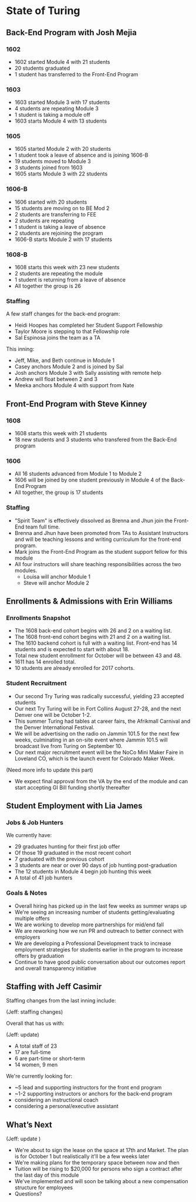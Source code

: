 # State of Turing

## Back-End Program with Josh Mejia

### 1602

* 1602 started Module 4 with 21 students
* 20 students graduated
* 1 student has transferred to the Front-End Program

### 1603

* 1603 started Module 3 with 17 students
* 4 students are repeating Module 3
* 1 student is taking a module off
* 1603 starts Module 4 with 13 students

### 1605

* 1605 started Module 2 with 20 students
* 1 student took a leave of absence and is joining 1606-B
* 19 students moved to Module 3
* 3 students joined from 1603
* 1605 starts Module 3 with 22 students

### 1606-B

* 1606 started with 20 students
* 15 students are moving on to BE Mod 2
* 2 students are transferring to FEE
* 2 students are repeating
* 1 student is taking a leave of absence
* 2 students are rejoining the program
* 1606-B starts Module 2 with 17 students

### 1608-B

* 1608 starts this week with 23 new students
* 2 students are repeating the module
* 1 student is returning from a leave of absence
* All together the group is 26

### Staffing

A few staff changes for the back-end program:

* Heidi Hoopes has completed her Student Support Fellowship
* Taylor Moore is stepping to that Fellowship role
* Sal Espinosa joins the team as a TA

This inning:

* Jeff, Mike, and Beth continue in Module 1
* Casey anchors Module 2 and is joined by Sal
* Josh anchors Module 3 with Sally assisting with remote help
* Andrew will float between 2 and 3
* Meeka anchors Module 4 with support from Nate

## Front-End Program with Steve Kinney

### 1608

* 1608 starts this week with 21 students
* 18 new students and 3 students who transfered from the Back-End program

### 1606

* All 16 students advanced from Module 1 to Module 2
* 1606 will be joined by one student previously in Module 4 of the Back-End Program
* All together, the group is 17 students

### Staffing

* "Spirit Team" is effectively dissolved as Brenna and Jhun join the Front-End team full time.
* Brenna and Jhun have been promoted from TAs to Assistant Instructors and will be teaching lessons and writing curriculum for the front-end program.
* Mark joins the Front-End Program as the student support fellow for this module
* All four instructors will share teaching responsibilities across the two modules.
  * Louisa will anchor Module 1
  * Steve will anchor Module 2

## Enrollments & Admissions with Erin Williams

### Enrollments Snapshot

* The 1608 back-end cohort begins with 26 and 2 on a waiting list.
* The 1608 front-end cohort begins with 21 and 2 on a waiting list.
* The 1610 backend cohort is full with a waiting list. Front-end has 14 students and is expected to start with about 18.
* Total new student enrollment for October will be between 43 and 48.
* 1611 has 14 enrolled total.
* 10 students are already enrolled for 2017 cohorts.


### Student Recruitment

* Our second Try Turing was radically successful, yielding 23 accepted students
* Our next Try Turing will be in Fort Collins August 27-28, and the next Denver one will be October 1-2.
* This summer Turing had tables at career fairs, the Afrikmall Carnival and the Denver International Festival.
* We will be advertising on the radio on Jammin 101.5 for the next few weeks, culminating in an on-site event where Jammin 101.5 will broadcast live from Turing on September 10.
* Our next major recruitment event will be the NoCo Mini Maker Faire in Loveland CO, which is the launch event for Colorado Maker Week.

(Need more info to update this part)

* We expect final approval from the VA by the end of the module and can start accepting GI Bill funding shortly thereafter

## Student Employment with Lia James

### Jobs & Job Hunters

We currently have:

* 29 graduates hunting for their first job offer
* Of those 19 graduated in the most recent cohort
* 7 graduated with the previous cohort
* 3 students are near or over 90 days of job hunting post-graduation
* The 12 students in Module 4 begin job hunting this week
* A total of 41 job hunters

### Goals & Notes

* Overall hiring has picked up in the last few weeks as summer wraps up
* We're seeing an increasing number of students getting/evaluating multiple offers
* We are working to develop more partnerships for mid/end fall
* We are reworking how we run PR and outreach to better connect with employers
* We are developing a Professional Development track to increase employment strategies for students earlier in the program to increase offers by graduation
* Continue to have good public conversation about our outcomes report and overall transparency initiative

## Staffing with Jeff Casimir

Staffing changes from the last inning include:

(Jeff: staffing changes)

Overall that has us with:

(Jeff: update)

* A total staff of 23
* 17 are full-time
* 6 are part-time or short-term
* 14 women, 9 men

We're currently looking for:

* ~5 lead and supporting instructors for the front end program
* ~1-2 supporting instructors or anchors for the back-end program
* considering an instructional coach
* considering a personal/executive assistant

## What’s Next

(Jeff: update )

* We're about to sign the lease on the space at 17th and Market. The plan is
for October 1 but realistically it'll be a few weeks later
* We're making plans for the temporary space between now and then
* Tuition will be rising to $20,000 for persons who sign a contract after the last day of this module
* We've implemented and will soon be talking about a new compensation structure for employees
* Questions?
